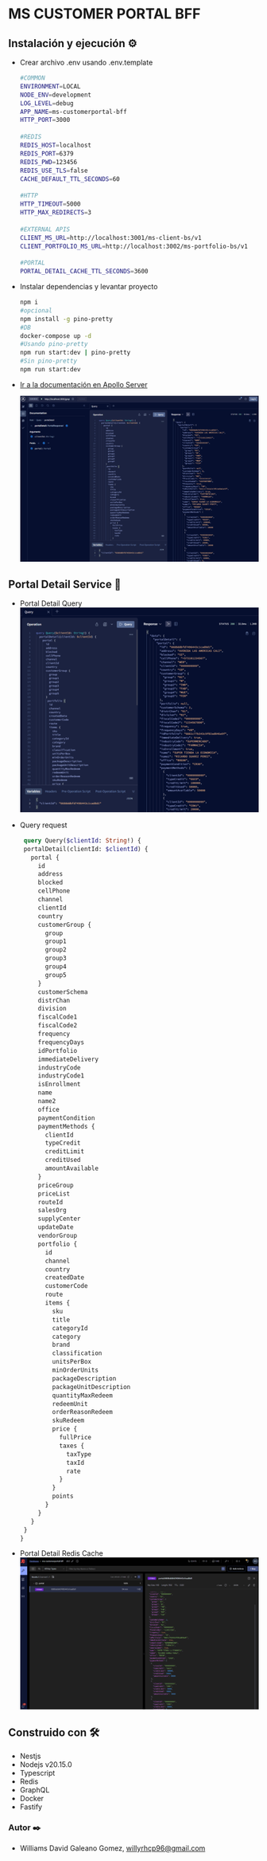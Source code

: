 # MS CUSTOMER PORTAL BFF

## Instalación y ejecución ⚙️

- Crear archivo .env usando .env.template

  ```bash
  #COMMON
  ENVIRONMENT=LOCAL
  NODE_ENV=development
  LOG_LEVEL=debug
  APP_NAME=ms-customerportal-bff
  HTTP_PORT=3000

  #REDIS
  REDIS_HOST=localhost
  REDIS_PORT=6379
  REDIS_PWD=123456
  REDIS_USE_TLS=false
  CACHE_DEFAULT_TTL_SECONDS=60

  #HTTP
  HTTP_TIMEOUT=5000
  HTTP_MAX_REDIRECTS=3

  #EXTERNAL APIS
  CLIENT_MS_URL=http://localhost:3001/ms-client-bs/v1
  CLIENT_PORTFOLIO_MS_URL=http://localhost:3002/ms-portfolio-bs/v1

  #PORTAL
  PORTAL_DETAIL_CACHE_TTL_SECONDS=3600
  ```

- Instalar dependencias y levantar proyecto

  ```bash
  npm i
  #opcional
  npm install -g pino-pretty
  #DB
  docker-compose up -d
  #Usando pino-pretty
  npm run start:dev | pino-pretty
  #Sin pino-pretty
  npm run start:dev
  ```

- [Ir a la documentación en Apollo Server](http://localhost:3000/graphql)

  ![swagger](/etc/docs/images/apollo_server.png)
  
## Portal Detail Service 🚀

- Portal Detail Query
  ![portal_detail](/etc/docs/images/portal_detail.png)

- Query request

   ```graphql
    query Query($clientId: String!) {
    portalDetail(clientId: $clientId) {
      portal {
        id
        address
        blocked
        cellPhone
        channel
        clientId
        country
        customerGroup {
          group
          group1
          group2
          group3
          group4
          group5
        }
        customerSchema
        distrChan
        division
        fiscalCode1
        fiscalCode2
        frequency
        frequencyDays
        idPortfolio
        immediateDelivery
        industryCode
        industryCode1
        isEnrollment
        name
        name2
        office
        paymentCondition
        paymentMethods {
          clientId
          typeCredit
          creditLimit
          creditUsed
          amountAvailable
        }
        priceGroup
        priceList
        routeId
        salesOrg
        supplyCenter
        updateDate
        vendorGroup
        portfolio {
          id
          channel
          country
          createdDate
          customerCode
          route
          items {
            sku
            title
            categoryId
            category
            brand
            classification
            unitsPerBox
            minOrderUnits
            packageDescription
            packageUnitDescription
            quantityMaxRedeem
            redeemUnit
            orderReasonRedeem
            skuRedeem
            price {
              fullPrice
              taxes {
                taxType
                taxId
                rate
              }
            }
            points
          }
        }
      }
    }
  }
  ```
  
- Portal Detail Redis Cache
  ![portal_detail_redis](/etc/docs/images/portal_detail_redis.png)

## Construido con 🛠️

- Nestjs
- Nodejs v20.15.0
- Typescript
- Redis
- GraphQL
- Docker
- Fastify

### Autor ✒️

- Williams David Galeano Gomez, <willyrhcp96@gmail.com>
